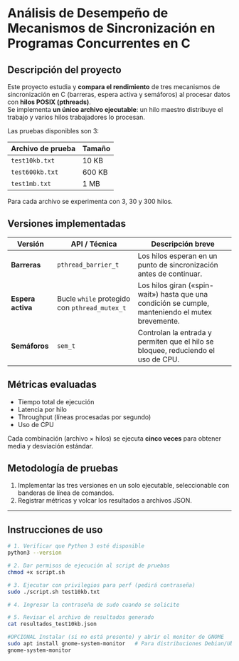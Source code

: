 # Análisis de Desempeño de Mecanismos de Sincronización en Programas Concurrentes en C

## Descripción del proyecto
Este proyecto estudia y **compara el rendimiento** de tres mecanismos de sincronización en C (barreras, espera activa y semáforos) al procesar datos con **hilos POSIX (pthreads)**.  
Se implementa **un único archivo ejecutable**: un hilo maestro distribuye el trabajo y varios hilos trabajadores lo procesan.

Las pruebas disponibles son 3:

| Archivo de prueba | Tamaño |
|-------------------|--------|
| `test10kb.txt`    | 10 KB  |
| `test600kb.txt`   | 600 KB |
| `test1mb.txt`     | 1 MB   |

Para cada archivo se experimenta con 3, 30 y 300 hilos.

## Versiones implementadas
| Versión            | API / Técnica                         | Descripción breve |
|--------------------|---------------------------------------|-------------------|
| **Barreras**       | `pthread_barrier_t`                   | Los hilos esperan en un punto de sincronización antes de continuar. |
| **Espera activa**  | Bucle `while` protegido con `pthread_mutex_t` | Los hilos giran («spin-wait») hasta que una condición se cumple, manteniendo el mutex brevemente. |
| **Semáforos**      | `sem_t`                               | Controlan la entrada y permiten que el hilo se bloquee, reduciendo el uso de CPU. |

## Métricas evaluadas
- Tiempo total de ejecución  
- Latencia por hilo  
- Throughput (líneas procesadas por segundo)  
- Uso de CPU

Cada combinación (archivo × hilos) se ejecuta **cinco veces** para obtener media y desviación estándar.

## Metodología de pruebas
1. Implementar las tres versiones en un solo ejecutable, seleccionable con banderas de línea de comandos.  
2. Registrar métricas y volcar los resultados a archivos JSON.  

---

## Instrucciones de uso

```bash
# 1. Verificar que Python 3 esté disponible
python3 --version

# 2. Dar permisos de ejecución al script de pruebas
chmod +x script.sh

# 3. Ejecutar con privilegios para perf (pedirá contraseña)
sudo ./script.sh test10kb.txt

# 4. Ingresar la contraseña de sudo cuando se solicite

# 5. Revisar el archivo de resultados generado
cat resultados_test10kb.json

#OPCIONAL Instalar (si no está presente) y abrir el monitor de GNOME
sudo apt install gnome-system-monitor   # Para distribuciones Debian/Ubuntu
gnome-system-monitor
